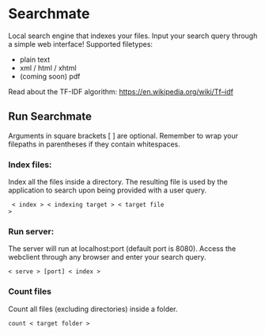 # Searchmate
Local search engine that indexes your files. Input your search query through a simple web interface!
Supported filetypes: 
- plain text
- xml / html / xhtml
- (coming soon) pdf

Read about the TF-IDF algorithm: https://en.wikipedia.org/wiki/Tf–idf

## Run Searchmate
Arguments in square brackets [ ] are optional. Remember to wrap your filepaths in parentheses if they contain whitespaces.

### Index files:
Index all the files inside a directory.
The resulting file is used by the application to search upon being provided with a user query.

<code> < index > < indexing target > < target file > </code>

### Run server:
The server will run at localhost:port (default port is 8080). Access the webclient through any browser and enter your search query.

<code>< serve > [port] < index > </code>

### Count files
Count all files (excluding directories) inside a folder.

<code>count < target folder ></code>
